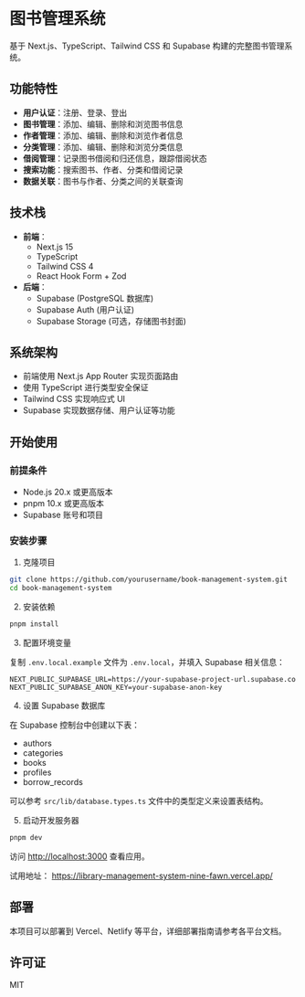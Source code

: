 # 图书管理系统

基于 Next.js、TypeScript、Tailwind CSS 和 Supabase 构建的完整图书管理系统。

## 功能特性

- **用户认证**：注册、登录、登出
- **图书管理**：添加、编辑、删除和浏览图书信息
- **作者管理**：添加、编辑、删除和浏览作者信息
- **分类管理**：添加、编辑、删除和浏览分类信息
- **借阅管理**：记录图书借阅和归还信息，跟踪借阅状态
- **搜索功能**：搜索图书、作者、分类和借阅记录
- **数据关联**：图书与作者、分类之间的关联查询

## 技术栈

- **前端**：
  - Next.js 15
  - TypeScript
  - Tailwind CSS 4
  - React Hook Form + Zod
- **后端**：
  - Supabase (PostgreSQL 数据库)
  - Supabase Auth (用户认证)
  - Supabase Storage (可选，存储图书封面)

## 系统架构

- 前端使用 Next.js App Router 实现页面路由
- 使用 TypeScript 进行类型安全保证
- Tailwind CSS 实现响应式 UI
- Supabase 实现数据存储、用户认证等功能

## 开始使用

### 前提条件

- Node.js 20.x 或更高版本
- pnpm 10.x 或更高版本
- Supabase 账号和项目

### 安装步骤

1. 克隆项目

```bash
git clone https://github.com/yourusername/book-management-system.git
cd book-management-system
```

2. 安装依赖

```bash
pnpm install
```

3. 配置环境变量

复制 `.env.local.example` 文件为 `.env.local`，并填入 Supabase 相关信息：

```
NEXT_PUBLIC_SUPABASE_URL=https://your-supabase-project-url.supabase.co
NEXT_PUBLIC_SUPABASE_ANON_KEY=your-supabase-anon-key
```

4. 设置 Supabase 数据库

在 Supabase 控制台中创建以下表：
- authors
- categories
- books
- profiles
- borrow_records

可以参考 `src/lib/database.types.ts` 文件中的类型定义来设置表结构。

5. 启动开发服务器

```bash
pnpm dev
```

访问 [http://localhost:3000](http://localhost:3000) 查看应用。

试用地址：
https://library-management-system-nine-fawn.vercel.app/

## 部署

本项目可以部署到 Vercel、Netlify 等平台，详细部署指南请参考各平台文档。

## 许可证

MIT
